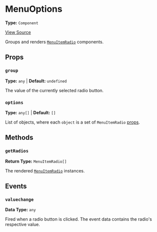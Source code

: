 # MenuOptions

**Type:** `Component`

[View Source](../../../../../vime-player/src/plugins/settings/menu/MenuOptions.svelte)

Groups and renders [`MenuItemRadio`](./menu-item-radio.md) components.

## Props

### `group`

**Type:** `any` | **Default:** `undefined`

The value of the currently selected radio button.

### `options`

**Type:** `any[]` | **Default:** `[]`

List of objects, where each `object` is a set of `MenuItemRadio` [props](./menu-item.md#props).

## Methods

### `getRadios`

**Return Type:** `MenuItemRadio[]`

The rendered [`MenuItemRadio`](./menu-item-radio.md) instances.

## Events

### `valuechange`

**Data Type:** `any`

Fired when a radio button is clicked. The event data contains the radio's respective value.